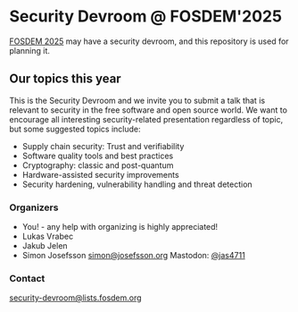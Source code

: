 # Security Devroom @ FOSDEM'2025

[FOSDEM 2025](https://fosdem.org/2025/) may have a security devroom,
and this repository is used for planning it.

## Our topics this year

This is the Security Devroom and we invite you to submit a talk that
is relevant to security in the free software and open source world.
We want to encourage all interesting security-related presentation
regardless of topic, but some suggested topics include:

- Supply chain security: Trust and verifiability
- Software quality tools and best practices
- Cryptography: classic and post-quantum
- Hardware-assisted security improvements
- Security hardening, vulnerability handling and threat detection

### Organizers

  * You! - any help with organizing is highly appreciated!
  * Lukas Vrabec
  * Jakub Jelen
  * Simon Josefsson <simon@josefsson.org> Mastodon: [@jas4711](https://infosec.exchange/web/@jas4711)

### Contact

[security-devroom@lists.fosdem.org](https://lists.fosdem.org/listinfo/security-devroom)
